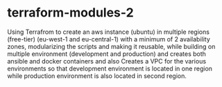 # terraform-modules-2
Using Terrafrom to create an aws instance (ubuntu) in multiple regions (free-tier) 
(eu-west-1 and eu-central-1) with a minimum of 2 availability zones, 
modularizing the scripts and making it reusable, 
while building on multiple environment (development and production) and 
creates both ansible and docker containers and also Creates a VPC 
for the various environments so that development environment is located in one region 
while production environment is also located in second region.
